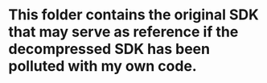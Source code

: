 # This folder contains the original SDK that may serve as reference if the decompressed SDK has been polluted with my own code. 
